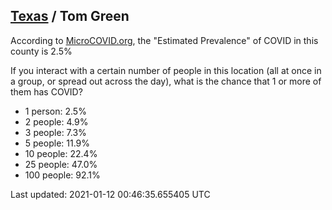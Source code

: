 
## [Texas](/united-states/texas) / Tom Green

According to [MicroCOVID.org](http://microcovid.org),
the "Estimated Prevalence" of COVID in this county is 2.5%

If you interact with a certain number of people in this location
(all at once in a group, or spread out across the day), what is the chance that
1 or more of them has COVID?

- 1 person: 2.5%
- 2 people: 4.9%
- 3 people: 7.3%
- 5 people: 11.9%
- 10 people: 22.4%
- 25 people: 47.0%
- 100 people: 92.1%

Last updated: 2021-01-12 00:46:35.655405 UTC
